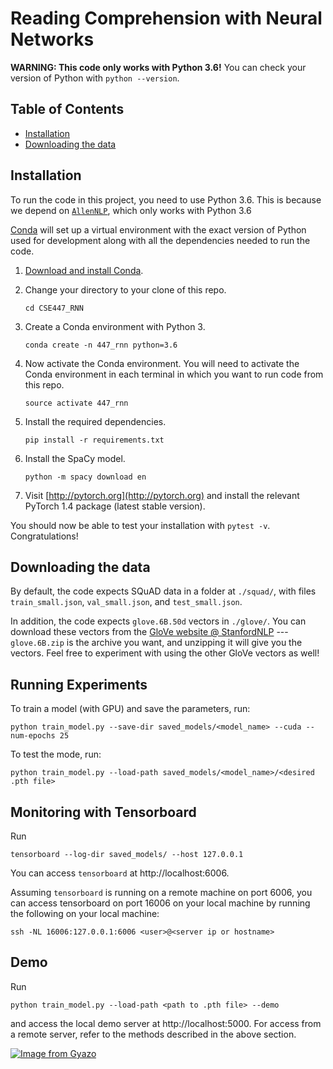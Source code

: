 # Reading Comprehension with Neural Networks

**WARNING: This code only works with Python 3.6!**
You can check your version of Python with `python --version`.

## Table of Contents

- [Installation](#installation)
- [Downloading the data](#downloading-the-data)

## Installation

To run the code in this project, you need to use Python 3.6. This is because we depend 
on [`AllenNLP`](http://allennlp.org/), which only works with Python 3.6

[Conda](https://conda.io/) will set up a virtual environment with the exact version of Python
used for development along with all the dependencies needed to run the code.

1.  [Download and install Conda](https://conda.io/docs/download.html).

2.  Change your directory to your clone of this repo.

    ```
    cd CSE447_RNN
    ```

3.  Create a Conda environment with Python 3.

    ```
    conda create -n 447_rnn python=3.6
    ```

4.  Now activate the Conda environment.
    You will need to activate the Conda environment in each terminal in which you 
    want to run code from this repo.

    ```
    source activate 447_rnn
    ```

5.  Install the required dependencies.

    ```
    pip install -r requirements.txt
    ```
    
6.  Install the SpaCy model.

    ```
    python -m spacy download en
    ```

7. Visit [http://pytorch.org](http://pytorch.org) and install the relevant PyTorch 1.4 package (latest stable version).


You should now be able to test your installation with `pytest -v`.  Congratulations!

## Downloading the data

By default, the code expects SQuAD data in a folder at `./squad/`, with files 
`train_small.json`, `val_small.json`, and `test_small.json`.

In addition, the code expects `glove.6B.50d` vectors in `./glove/`. You can download
these vectors from the [GloVe website @ StanfordNLP](https://nlp.stanford.edu/projects/glove/) ---
`glove.6B.zip` is the archive you want, and unzipping it will give you the vectors. Feel free to
experiment with using the other GloVe vectors as well!

## Running Experiments
To train a model (with GPU) and save the parameters, run:
```
python train_model.py --save-dir saved_models/<model_name> --cuda --num-epochs 25
```
To test the mode, run:
```
python train_model.py --load-path saved_models/<model_name>/<desired .pth file>
```
## Monitoring with Tensorboard
Run 
```
tensorboard --log-dir saved_models/ --host 127.0.0.1
```
You can access `tensorboard` at http://localhost:6006.

Assuming `tensorboard` is running on a remote machine on port 6006, you can access tensorboard on port 16006 on your local machine by running the following on your local machine:
```
ssh -NL 16006:127.0.0.1:6006 <user>@<server ip or hostname>
```

## Demo
Run
```
python train_model.py --load-path <path to .pth file> --demo
```
and access the local demo server at http://localhost:5000. For access from a remote server, refer to the methods described in the above section.

[![Image from Gyazo](https://i.gyazo.com/ec9b225759d10f5d5abbaeac23b75139.gif)](https://gyazo.com/ec9b225759d10f5d5abbaeac23b75139)

